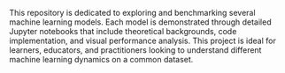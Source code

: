 This repository is dedicated to exploring and benchmarking several machine learning models. Each model is demonstrated through detailed Jupyter notebooks that include theoretical backgrounds, code implementation, and visual performance analysis. This project is ideal for learners, educators, and practitioners looking to understand different machine learning dynamics on a common dataset.
